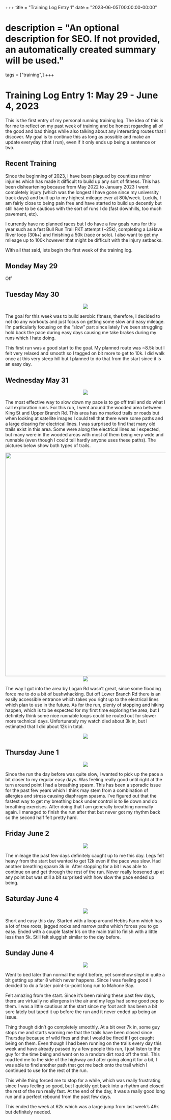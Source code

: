 +++
title = "Training Log Entry 1"
date = "2023-06-05T00:00:00-00:00"
# description = "An optional description for SEO. If not provided, an automatically created summary will be used."
tags = ["training",]
+++


# Training Log Entry 1: May 29 - June 4, 2023

This is the first entry of my personal running training log.
The idea of this is for me to reflect on my past week of training and be honest regarding all of the good and bad things while also talking about any interesting routes that I discover.
My goal is to continue this as long as possible and make an update everyday (that I run), even if it only ends up being a sentence or two.

## Recent Training

Since the beginning of 2023, I have been plagued by countless minor injuries which has made it difficult to build up any sort of fitness.
This has been disheartening because from May 2022 to January 2023 I went completely injury (which was the longest I have gone since my university track days) and built up to my highest mileage ever at 80k/week.
Luckily, I am fairly close to being pain free and have started to build up decently but still have to be cautious with the sort of runs I do (fast downhills, too much pavement, etc).

I currently have no planned races but I do have a few goals runs for this year such as a fast Bull Run Trail FKT attempt (~25k), completing a LaHave River loop (30k+) and finishing a 50k (race or solo).
I also want to get my mileage up to 100k however that might be difficult with the injury setbacks.

With all that said, lets begin the first week of the training log.

## Monday May 29
Off

## Tuesday May 30

<div style="text-align:center"><img src="/images/posts/training/2023/1/1.png.webp"></div>

The goal for this week was to build aerobic fitness, therefore, I decided to not do any workouts and just focus on getting some slow and easy mileage.
I’m particularly focusing on the “slow” part since lately I’ve been struggling hold back the pace during easy days causing me take brakes during my runs which I hate doing.

This first run was a good start to the goal.
My planned route was ~8.5k but I felt very relaxed and smooth so I tagged on bit more to get to 10k.
I did walk once at this very steep hill but I planned to do that from the start since it is an easy day.

## Wednesday May 31

<div style="text-align:center"><img src="/images/posts/training/2023/1/2.png.webp"></div>

The most effective way to slow down my pace is to go off trail and do what I call exploration runs.
For this run, I went around the wooded area between King St and Upper Branch Rd.
This area has no marked trails or roads but when looking at satellite images I could tell that there were some paths and a large clearing for electrical lines.
I was surprised to find that many old trails exist in this area.
Some were along the electrical lines as I expected, but many were in the wooded areas with most of them being very wide and runnable (even though I could tell hardly anyone uses these paths).
The pictures below show both types of trails.

<div style="text-align:center"><img src="/images/gallery/2023/1.jpg.webp" height="700"></div>

<div style="text-align:center"><img src="/images/gallery/2023/2.jpg.webp"></div>

The way I got into the area by Logan Rd wasn’t great, since some flooding force me to do a bit of bushwhacking.
But off Lower Branch Rd there is an easily accessible entrance which takes you right up to the electrical lines which plan to use in the future.
As for the run, plenty of stopping and hiking happen, which is to be expected for my first time exploring the area, but I definitely think some nice runnable loops could be routed out for slower more technical days.
Unfortunately my watch died about 3k in, but I estimated that I did about 12k in total.

<div style="text-align:center"><img src="/images/gallery/2023/3.jpg.webp"></div>

## Thursday June 1

<div style="text-align:center"><img src="/images/posts/training/2023/1/3.png.webp"></div>

Since the run the day before was quite slow, I wanted to pick up the pace a bit closer to my regular easy days.
Was feeling really good until right at the turn around point I had a breathing spasm.
This has been a sporadic issue for the past few years which I think may stem from a combination of allergies and stress causing diaphragm spasms.
I’ve figured out that the fastest way to get my breathing back under control is to lie down and do breathing exercises.
After doing that I am generally breathing normally again. I managed to finish the run after that but never got my rhythm back so the second half felt pretty hard.

## Friday June 2

<div style="text-align:center"><img src="/images/posts/training/2023/1/4.png.webp"></div>

The mileage the past few days definitely caught up to me this day.
Legs felt heavy from the start but wanted to get 12k even if the pace was slow.
Had another breathing spasm 3k in.
After stopping for a bit I was able to continue on and get through the rest of the run.
Never really loosened up at any point but was still a bit surprised with how slow the pace ended up being.

## Saturday June 4

<div style="text-align:center"><img src="/images/posts/training/2023/1/5.png.webp"></div>

Short and easy this day.
Started with a loop around Hebbs Farm which has a lot of tree roots, jagged rocks and narrow paths which forces you to go easy.
Ended with a couple faster k’s on the main trail to finish with a little less than 5k.
Still felt sluggish similar to the day before.

## Sunday June 4

<div style="text-align:center"><img src="/images/posts/training/2023/1/6.png.webp"></div>

Went to bed later than normal the night before, yet somehow slept in quite a bit getting up after 8 which never happens.
Since I was feeling good I decided to do a faster point-to-point long run to Mahone Bay.

Felt amazing from the start.
Since it’s been raining these past few days, there are virtually no allergens in the air and my legs had some good pop to them.
I was a little cautious at the start since my foot arch has been a bit sore lately but taped it up before the run and it never ended up being an issue.

Thing though didn’t go completely smoothly.
At a bit over 7k in, some guy stops me and starts warning me that the trails have been closed since Thursday because of wild fires and that I would be fined if I got caught being on them.
Even though I had been running on the trails every day this week and have already passed by a few people this run, I just listen to the guy for the time being and went on to a random dirt road off the trail.
This road led me to the side of the highway and after going along it for a bit, I was able to find another path that got me back onto the trail which I continued to use for the rest of the run.

This while thing forced me to stop for a while, which was really frustrating since I was feeling so good, but I quickly got back into a rhythm and closed the rest of the run really fast.
At the end of the day, it was a really good long run and a perfect rebound from the past few days.

This ended the week at 62k which was a large jump from last week’s 49k but definitely needed.

